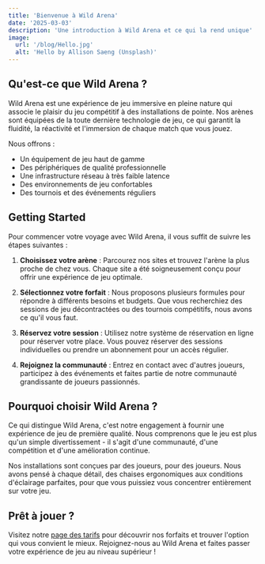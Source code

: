 ```yaml
---
title: 'Bienvenue à Wild Arena'
date: '2025-03-03'
description: 'Une introduction à Wild Arena et ce qui la rend unique'
image:
  url: '/blog/Hello.jpg'
  alt: 'Hello by Allison Saeng (Unsplash)'
---
```


## Qu'est-ce que Wild Arena ?

Wild Arena est une expérience de jeu immersive en pleine nature qui associe le plaisir du jeu compétitif à des installations de pointe. Nos arènes sont équipées de la toute dernière technologie de jeu, ce qui garantit la fluidité, la réactivité et l'immersion de chaque match que vous jouez.

Nous offrons :
- Un équipement de jeu haut de gamme
- Des périphériques de qualité professionnelle
- Une infrastructure réseau à très faible latence
- Des environnements de jeu confortables
- Des tournois et des événements réguliers

## Getting Started

Pour commencer votre voyage avec Wild Arena, il vous suffit de suivre les étapes suivantes :

1. **Choisissez votre arène** : Parcourez nos sites et trouvez l'arène la plus proche de chez vous. Chaque site a été soigneusement conçu pour offrir une expérience de jeu optimale.

2. **Sélectionnez votre forfait** : Nous proposons plusieurs formules pour répondre à différents besoins et budgets. Que vous recherchiez des sessions de jeu décontractées ou des tournois compétitifs, nous avons ce qu'il vous faut.

3. **Réservez votre session** : Utilisez notre système de réservation en ligne pour réserver votre place. Vous pouvez réserver des sessions individuelles ou prendre un abonnement pour un accès régulier.

4. **Rejoignez la communauté** : Entrez en contact avec d'autres joueurs, participez à des événements et faites partie de notre communauté grandissante de joueurs passionnés.

## Pourquoi choisir Wild Arena ?

Ce qui distingue Wild Arena, c'est notre engagement à fournir une expérience de jeu de première qualité. Nous comprenons que le jeu est plus qu'un simple divertissement - il s'agit d'une communauté, d'une compétition et d'une amélioration continue.

Nos installations sont conçues par des joueurs, pour des joueurs. Nous avons pensé à chaque détail, des chaises ergonomiques aux conditions d'éclairage parfaites, pour que vous puissiez vous concentrer entièrement sur votre jeu.

## Prêt à jouer ?

Visitez notre [page des tarifs](/pricing) pour découvrir nos forfaits et trouver l'option qui vous convient le mieux. Rejoignez-nous au Wild Arena et faites passer votre expérience de jeu au niveau supérieur !
